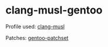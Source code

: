# clang-musl-gentoo
Profile used: [clang-musl](https://github.com/clang-musl-overlay/clang-musl-overlay)

Patches: [gentoo-patchset](https://github.com/radiant-knight/gentoo-patchset)
